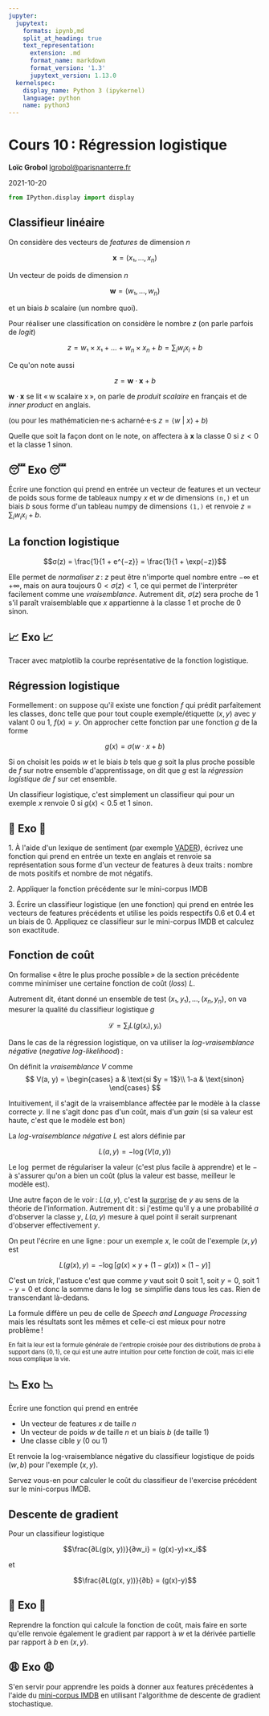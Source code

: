 ```yaml
---
jupyter:
  jupytext:
    formats: ipynb,md
    split_at_heading: true
    text_representation:
      extension: .md
      format_name: markdown
      format_version: '1.3'
      jupytext_version: 1.13.0
  kernelspec:
    display_name: Python 3 (ipykernel)
    language: python
    name: python3
---
```


<!-- LTeX: language=fr -->

<!-- #region slideshow={"slide_type": "slide"} -->
Cours 10 : Régression logistique
===============================

**Loïc Grobol** [<lgrobol@parisnanterre.fr>](mailto:lgrobol@parisnanterre.fr)

2021-10-20
<!-- #endregion -->

```python
from IPython.display import display
```

## Classifieur linéaire

On considère des vecteurs de *features* de dimension $n$

$$\mathbf{x} = (x₁, …, x_n)$$

Un vecteur de poids de dimension $n$

$$\mathbf{w} = (w₁, …, w_n)$$

et un biais $b$ scalaire (un nombre quoi).

Pour réaliser une classification on considère le nombre $z$ (on parle parfois de *logit*)

$$z=w₁×x₁ + … + w_n×x_n + b = \sum_iw_ix_i + b$$

Ce qu'on note aussi

$$z = \mathbf{w}⋅\mathbf{x}+b$$

$\mathbf{w}⋅\mathbf{x}$ se lit « w scalaire x », on parle de *produit scalaire* en français et de *inner product* en anglais.

(ou pour les mathématicien⋅ne⋅s acharné⋅e⋅s $z = \langle w\ |\ x \rangle + b$)

Quelle que soit la façon dont on le note, on affectera à $\mathbf{x}$ la classe $0$ si $z < 0$ et la classe $1$ sinon.

## 😴 Exo 😴

Écrire une fonction qui prend en entrée un vecteur de features et un vecteur de poids sous forme de
tableaux numpy $x$ et $w$ de dimensions `(n,)` et un biais $b$ sous forme d'un tableau numpy de
dimensions `(1,)` et renvoie $z=\sum_iw_ix_i + b$.

## La fonction logistique


$$σ(z) = \frac{1}{1 + e^{−z}} = \frac{1}{1 + \exp(−z)}$$

Elle permet de *normaliser* $z$ : $z$ peut être n'importe quel nombre entre $-∞$ et $+∞$, mais on aura toujours $0 < σ(z) < 1$, ce qui permet de l'interpréter facilement comme une *vraisemblance*. Autrement dit, $σ(z)$ sera proche de $1$ s'il paraît vraisemblable que $x$ appartienne à la classe $1$ et proche de $0$ sinon.

## 📈 Exo 📈

Tracer avec matplotlib la courbe représentative de la fonction logistique.

## Régression logistique


Formellement : on suppose qu'il existe une fonction $f$ qui prédit parfaitement les classes, donc
telle que pour tout couple exemple/étiquette $(x, y)$ avec $y$ valant $0$ ou $1$, $f(x) = y$. On
approcher cette fonction par une fonction $g$ de la forme

$$g(x) = σ(w⋅x+b)$$

Si on choisit les poids $w$ et le biais $b$ tels que $g$ soit la plus proche possible de $f$ sur
notre ensemble d'apprentissage, on dit que $g$ est la *régression logistique de $f$* sur cet
ensemble.

Un classifieur logistique, c'est simplement un classifieur qui pour un exemple $x$ renvoie $0$ si
$g(x) < 0.5$ et $1$ sinon.

## 🧠 Exo 🧠

1\. À l'aide d'un lexique de sentiment (par exemple
[VADER](https://github.com/cjhutto/vaderSentiment)), écrivez une fonction qui prend en entrée un
texte en anglais et renvoie sa représentation sous forme d'un vecteur de features à deux traits :
nombre de mots positifs et nombre de mot négatifs.

2\. Appliquer la fonction précédente sur le mini-corpus IMDB

3\. Écrire un classifieur logistique (en une fonction) qui prend en entrée les vecteurs de features
précédents et utilise les poids respectifs $0.6$ et $0.4$ et un biais de $0$. Appliquez ce
classifieur sur le mini-corpus IMDB et calculez son exactitude.

## Fonction de coût

On formalise « être le plus proche possible » de la section précédente comme minimiser une certaine
fonction de coût (*loss*) $L$.

Autrement dit, étant donné un ensemble de test $(x₁, y₁), …, (x_n, y_n)$, on va mesurer la qualité
du classifieur logistique $g$

$$\mathcal{L} = \sum_i L(g(xᵢ), yᵢ)$$

Dans le cas de la régression logistique, on va utiliser la *log-vraisemblance négative* (*negative
log-likelihood*) :

On définit la *vraisemblance* $V$ comme
$$
V(a, y) =
    \begin{cases}
        a & \text{si $y = 1$}\\
        1-a & \text{sinon}
    \end{cases}
$$

Intuitivement, il s'agit de la vraisemblance affectée par le modèle à la classe correcte $y$. Il ne
s'agit donc pas d'un coût, mais d'un *gain* (si sa valeur est haute, c'est que le modèle est bon)

La *log-vraisemblance négative* $L$ est alors définie par

$$L(a, y) = -\log(V(a, y))$$

Le $\log$ permet de régulariser la valeur (c'est plus facile à apprendre) et le $-$ à s'assurer
qu'on a bien un coût (plus la valeur est basse, meilleur le modèle est).

Une autre façon de le voir : $L(a, y)$, c'est la
[surprise](https://en.wikipedia.org/wiki/Information_content) de $y$ au sens de la théorie de
l'information. Autrement dit : si j'estime qu'il y a une probabilité $a$ d'observer la classe $y$,
$L(a, y)$ mesure à quel point il serait surprenant d'observer effectivement $y$.


On peut l'écrire en une ligne : pour un exemple $x$, le coût de l'exemple $(x, y)$ est

$$L(g(x), y) = -\log\left[g(x)×y + (1-g(x))×(1-y)\right]$$

C'est un *trick*, l'astuce c'est que comme $y$ vaut soit $0$ soit $1$, soit $y=0$, soit $1-y=0$ et
donc la somme dans le $\log$ se simplifie dans tous les cas. Rien de transcendant là-dedans.

La formule diffère un peu de celle de *Speech and Language Processing* mais les résultats sont les
mêmes et celle-ci est mieux pour notre problème !

<small>En fait la leur est la formule générale de l'entropie croisée pour des distributions de proba
à support dans $\{0, 1\}$, ce qui est une autre intuition pour cette fonction de coût, mais ici elle
nous complique la vie.</small>

## 📉 Exo 📉

Écrire une fonction qui prend en entrée

- Un vecteur de features $x$ de taille $n$
- Un vecteur de poids $w$ de taille $n$ et un biais $b$ (de taille $1$)
- Une classe cible $y$ ($0$ ou $1$)

Et renvoie la log-vraisemblance négative du classifieur logistique de poids $(w, b)$ pour l'exemple
$(x, y)$.

Servez vous-en pour calculer le coût du classifieur de l'exercise précédent sur le mini-corpus IMDB.

## Descente de gradient

Pour un classifieur logistique

$$\frac{∂L(g(x, y))}{∂w_i} = (g(x)-y)×x_i$$

et

$$\frac{∂L(g(x, y))}{∂b} = (g(x)-y)$$

## 🧐 Exo 🧐

Reprendre la fonction qui calcule la fonction de coût, mais faire en sorte qu'elle renvoie également
le gradient par rapport à $w$ et la dérivée partielle par rapport à $b$ en $(x, y)$.

## 😩 Exo 😩

S'en servir pour apprendre les poids à donner aux features précédentes à l'aide du  [mini-corpus
IMDB](../../data/imdb_smol.tar.gz) en utilisant l'algorithme de descente de gradient stochastique.
